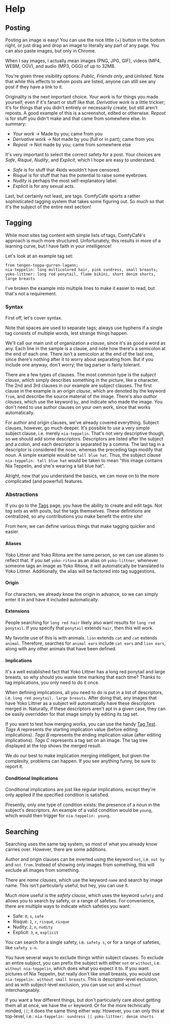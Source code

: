 # Help

## Posting

Posting an image is easy! You can use the nice little (+) button in the bottom right, or just drag and drop an image to literally any part of any page. You can also paste images, but only in Chrome.

When I say images, I actually mean images (PNG, JPG, GIF), videos (MP4, WEBM, OGV), and audio (MP3, OGG) of up to 32MB.

You're given three visibility options: *Public*, *Friends only*, and *Unlisted*. Note that while this effects to whom posts are listed, anyone can still see any post if they have a link to it.

Originality is the next important choice. *Your work* is for things you made yourself, even if it's fanart or stuff like that. *Derivative work* is a little trickier; it's for things that you didn't entirely or necessarily create, but still aren't reposts. A good example of this is a screenshot, edited or otherwise. *Repost* is for stuff you didn't make and that came from somewhere else. In summary:
- *Your work* -> Made by you; came from you
- *Derivative work* -> Not made by you (full or in part); came from you
- *Repost* -> Not made by you; came from somewhere else

It's very important to select the correct safety for a post. Your choices are *Safe*, *Risqué*, *Nudity*, and *Explicit*, which I hope are easy to understand.
- *Safe* is for stuff that 4kids wouldn't have censored.
- *Risqué* is for stuff that has the potential to raise some eyebrows.
- *Nudity* is perhaps the most self-explanatory label.
- *Explicit* is for any sexual acts.

Last, but certainly not least, are tags. ComfyCafé sports a rather sophisticated tagging system that takes some figuring out. So much so that it's the subject of the entire next section!

## Tagging

While most sites tag content with simple lists of tags, ComfyCafé's approach is much more structured. Unfortunately, this results in more of a learning curve, but I have faith in your intelligence!

Let's look at an example tag set:
```
from tengen-toppa-gurren-lagann;
nia-teppelin: long multicolored hair, pink sundress, small breasts;
yoko-littner: long red ponytail, flame bikini, short denim shorts, large breasts
```
I've broken the example into multiple lines to make it easier to read, but that's not a requirement.

### Syntax

First off, let's cover syntax.

Note that spaces are used to separate tags; always use hyphens if a single tag consists of multiple words, lest strange things happen.

We'll call our main unit of organization a *clause*, since it's as good a word as any. Each line in the sample is a clause, and note how there's a semicolon at the end of each one. There isn't a semicolon at the end of the last one, since there's nothing after it to worry about separating from. But if you include one anyway, don't worry; the tag parser is fairly tolerant.

There are a few types of clauses. The most common type is the *subject clause*, which simply describes something in the picture, like a character. The 2nd and 3rd clauses in our example are subject clauses. The first clause in the example is an *origin clause*, which are denoted by the keyword `from`, and describe the source material of the image. There's also *author clauses*, which use the keyword `by`, and indicate who made the image. You don't need to use author clauses on your own work, since that works automatically.

For author and origin clauses, we've already covered everything. Subject clauses, however, go much deeper. It's possible to use a very simple subject clause, i.e. merely `nia-teppelin`. That's not very descriptive though, so we should add some descriptors. Descriptors are listed after the subject and a colon, and each descriptor is separated by a comma. The last tag in a descriptor is considered the noun, whereas the preceding tags modify that noun. A simple example would be `tall blue hat`. Thus, the subject clause `nia-teppelin: tall blue hat` would be taken to mean "this image contains Nia Teppelin, and she's wearing a tall blue hat".

Alright, now that you understand the basics, we can move on to the more complicated (and powerful) features.

### Abstractions

If you go to the [Tags](https://comfy.cafe/t) page, you have the ability to create and edit tags. Not *tag sets* as with posts, but the tags themselves. These definitions are centralized, so any contributions you make benefit the entire site!

From here, we can define various things that make tagging quicker and easier.

#### Aliases

Yoko Littner and Yoko Ritona are the same person, so we can use aliases to reflect that. If you set `yoko-ritona` as an alias on `yoko-littner`, whenever someone tags an image as Yoko Ritona, it will automatically be translated to Yoko Littner. Additionally, the alias will be factored into tag suggestions.

#### Origin

For characters, we already know the origin in advance, so we can simply enter it in and have it included automatically.

#### Extensions

People searching for `long red hair` likely also want results for `long red ponytail`. If you specify that `ponytail` extends `hair`, then this will work.

My favorite use of this is with animals. `lion` extends `cat` and `cat` extends `animal`. Therefore, searches for `animal ears` include `cat ears` and `lion ears`, along with any other animals that have been defined.

#### Implications

It's a well established fact that Yoko Littner has a long red ponytail and large breasts, so why should you waste time marking that each time? Thanks to tag implications, you only need to do it once.

When defining implications, all you need to do is put in a list of descriptors, i.e. `long red ponytail, large breasts`. After doing that, any images that have Yoko Littner as a subject will automatically have these descriptors merged in. Naturally, if these descriptors aren't apt in a given case, they can be easily overridden for that image simply by editing its tag set.

If you want to test how merging works, you can use the handy [Tag Test](https://comfy.cafe/tag-test). *Tags A* represents the starting implication value (before editing implications). *Tags B* represents the ending implication value (after editing implications). *Tags C* represents a tag set on an image. The tag tree displayed at the top shows the merged result.

We do our best to make implication merging intelligent, but given the complexity, problems can happen. If you see anything funny, be sure to report it.

#### Conditional Implications

Conditional implications are just like regular implications, except they're only applied if the specified condition is satisfied.

Presently, only one type of condition exists: the presence of a noun in the subject's descriptors. An example of a valid condition would be `young`, which would then trigger for `nia-teppelin: young`.

## Searching

Searching uses the same tag system, so most of what you already know carries over. However, there are some additions.

Author and origin clauses can be inverted using the keyword `not`, i.e. `not by` and `not from`. Instead of showing only images from something, this will exclude all images from something.

There are *name clauses*, which use the keyword `name` and search by image name. This isn't particularly useful, but hey, you can use it.

Much more useful is the *safety clause*, which uses the keyword `safety` and allows you to search by safety, or a range of safeties. For convenience, there are multiple ways to indicate which safeties you want:
- Safe: `0`, `s`, `safe`
- Risqué: `1`, `r`, `risqué`, `risque`
- Nudity: `2`, `n`, `nudity`
- Explicit: `3`, `e`, `explicit`

You can search for a single safety, i.e. `safety s`, or for a range of safeties, like `safety s-n`.

You have several ways to exclude things within subject clauses. To exclude an entire subject, you can prefix the subject with either `not` or `without`, i.e. `without nia-teppelin`, which does what you expect it to. If you want pictures of Nia Teppelin, but really don't like small breasts, you would use `nia-teppelin: without small breasts`. This is descriptor-level exclusion, and as with subject-level exclusion, you can use `not` and `without` interchangeably.

If you want a few different things, but don't particularly care about getting them all at once, we have the `or` keyword. Or for the more technically minded, `||`; it does the same thing either way. However, you can only this at top-level, i.e.:
`nia-teppelin: sundress || yoko-littner: denim shorts`

